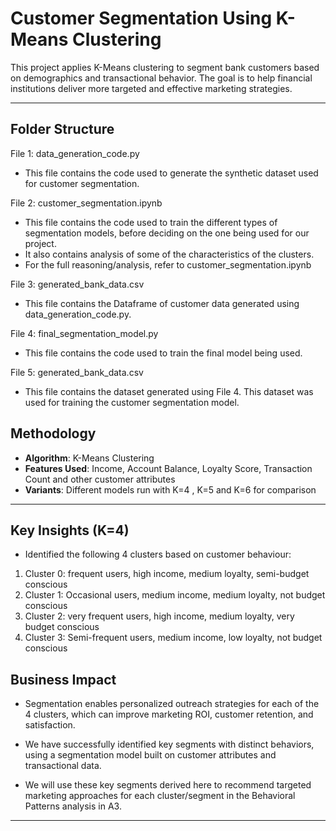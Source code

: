 #  Customer Segmentation Using K-Means Clustering

This project applies K-Means clustering to segment bank customers based on demographics and transactional behavior. The goal is to help financial institutions deliver more targeted and effective marketing strategies.

---

## Folder Structure

File 1: data_generation_code.py
- This file contains the code used to generate the synthetic dataset used for 
customer segmentation. 

File 2: customer_segmentation.ipynb
- This file contains the code used to train the different types of segmentation models, before
deciding on the one being used for our project.
- It also contains analysis of some of the characteristics of the clusters.
- For the full reasoning/analysis, refer to customer_segmentation.ipynb


File 3: generated_bank_data.csv
- This file contains the Dataframe of customer data generated using data_generation_code.py.

File 4: final_segmentation_model.py
- This file contains the code used to train the final model being used.

File 5: generated_bank_data.csv
- This file contains the dataset generated using File 4. This dataset was used for training the customer segmentation model.

## Methodology

- **Algorithm**: K-Means Clustering  
- **Features Used**: Income, Account Balance, Loyalty Score, Transaction Count and other customer attributes
- **Variants**: Different models run with K=4 , K=5 and K=6 for comparison

---

## Key Insights (K=4)

- Identified the following 4 clusters based on customer behaviour:
1. Cluster 0: frequent users, high income, medium loyalty, semi-budget conscious
2. Cluster 1: Occasional users, medium income, medium loyalty, not budget conscious
3. Cluster 2: very frequent users, high income, medium loyalty, very budget conscious
4. Cluster 3: Semi-frequent users, medium income, low loyalty, not budget conscious

## Business Impact

- Segmentation enables personalized outreach strategies for each of the 4 clusters,
which can improve marketing ROI, customer retention, and satisfaction.

- We have successfully identified key segments with distinct behaviors, using a segmentation model built on
customer attributes and transactional data.
- We will use these key segments derived here to recommend targeted marketing approaches
for each cluster/segment in the Behavioral Patterns analysis in A3.


---
